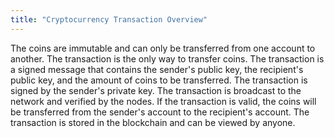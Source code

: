 ```yaml
---
title: "Cryptocurrency Transaction Overview"
---
```


The coins are immutable and can only be transferred from one account to another. The transaction is the only way to transfer coins. The transaction is a signed message that contains the sender's public key, the recipient's public key, and the amount of coins to be transferred. The transaction is signed by the sender's private key. The transaction is broadcast to the network and verified by the nodes. If the transaction is valid, the coins will be transferred from the sender's account to the recipient's account. The transaction is stored in the blockchain and can be viewed by anyone.